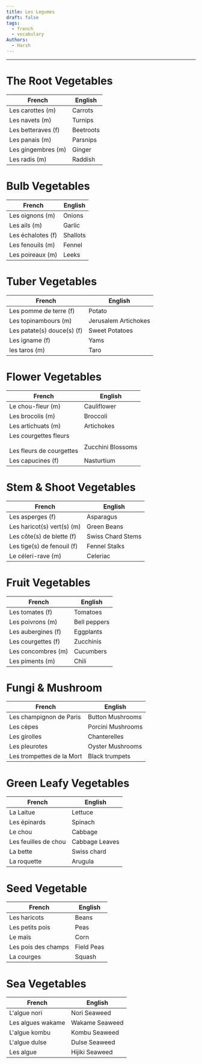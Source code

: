 ```yaml
---
title: Les Legumes
draft: false
tags:
  - french
  - vocabulary
Authors:
  - Harsh
---
```

---

# The Root Vegetables

| <center>French</center> | <center>English</center> |
| ----------------------- | ------------------------ |
| Les carottes (m)        | Carrots                  |
| Les navets (m)          | Turnips                  |
| Les betteraves (f)      | Beetroots                |
| Les panais (m)          | Parsnips                 |
| Les gingembres (m)      | Ginger                   |
| Les radis (m)           | Raddish                  |

# Bulb Vegetables


| <center>French</center> | <center>English</center> |
| ----------------------- | ------------------------ |
| Les oignons (m)         | Onions                   |
| Les ails (m)            | Garlic                   |
| Les échalotes (f)       | Shallots                 |
| Les fenouils (m)        | Fennel                   |
| Les poireaux (m)        | Leeks                    |


# Tuber Vegetables

| <center>French</center>    | <center>English</center> |
| -------------------------- | ------------------------ |
| Les pomme de terre (f)     | Potato                   |
| Les topinambours (m)       | Jerusalem Artichokes     |
| Les patate(s) douce(s) (f) | Sweet Potatoes           |
| Les igname (f)             | Yams                     |
| les taros (m)              | Taro                     |

# Flower Vegetables


| <center>French</center>                               | <center>English</center> |
| ----------------------------------------------------- | ------------------------ |
| Le chou-fleur (m)                                     | Cauliflower              |
| Les brocolis (m)                                      | Broccoli                 |
| Les artichuats (m)                                    | Artichokes               |
| Les courgettes fleurs<br><br>Les fleurs de courgettes | <br>Zucchini Blossoms    |
| Les capucines (f)                                     | Nasturtium               |



# Stem & Shoot Vegetables

| <center>French</center>    | <center>English</center> |
| -------------------------- | ------------------------ |
| Les asperges (f)           | Asparagus                |
| Les haricot(s) vert(s) (m) | Green Beans              |
| Les côte(s) de blette (f)  | Swiss Chard Stems        |
| Les tige(s) de fenouil (f) | Fennel Stalks            |
| Le céleri-rave (m)         | Celeriac                 |


# Fruit Vegetables


| <center>French</center> | <center>English</center> |
| ----------------------- | ------------------------ |
| Les tomates (f)         | Tomatoes                 |
| Les poivrons (m)        | Bell peppers             |
| Les aubergines (f)      | Eggplants                |
| Les courgettes (f)      | Zucchinis                |
| Les concombres (m)      | Cucumbers                |
| Les piments (m)         | Chili                    |



# Fungi & Mushroom


| <center>French</center>   | <center>English</center> |
| ------------------------- | ------------------------ |
| Les champignon de Paris   | Button Mushrooms         |
| Les cèpes                 | Porcini Mushrooms        |
| Les girolles              | Chanterelles             |
| Les pleurotes             | Oyster Mushrooms         |
| Les trompettes de la Mort | Black trumpets           |



# Green Leafy Vegetables


| <center>French</center> | <center>English</center> |
| ----------------------- | ------------------------ |
| La Laitue               | Lettuce                  |
| Les épinards            | Spinach                  |
| Le chou                 | Cabbage                  |
| Les feuilles de chou    | Cabbage Leaves           |
| La bette                | Swiss chard              |
| La roquette             | Arugula                  |



# Seed Vegetable

| <center>French</center> | <center>English</center> |
| ----------------------- | ------------------------ |
| Les haricots            | Beans                    |
| Les petits pois         | Peas                     |
| Le maïs                 | Corn                     |
| Les pois des champs     | Field Peas               |
| La courges              | Squash                   |



# Sea Vegetables

| <center>French</center> | <center>English</center> |
| ----------------------- | ------------------------ |
| L'algue nori            | Nori Seaweed             |
| Les algues wakame       | Wakame Seaweed           |
| L'algue kombu           | Kombu Seaweed            |
| L'algue dulse           | Dulse Seaweed            |
| Les algue               | Hijiki Seaweed           |
